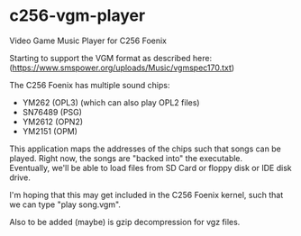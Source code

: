 # c256-vgm-player
Video Game Music Player for C256 Foenix

Starting to support the VGM format as described here: (https://www.smspower.org/uploads/Music/vgmspec170.txt)

The C256 Foenix has multiple sound chips:
- YM262 (OPL3) (which can also play OPL2 files)
- SN76489 (PSG)
- YM2612 (OPN2)
- YM2151 (OPM)

This application maps the addresses of the chips such that songs can be played.  Right now, the songs are "backed into" the executable.  
Eventually, we'll be able to load files from SD Card or floppy disk or IDE disk drive.

I'm hoping that this may get included in the C256 Foenix kernel, such that we can type "play song.vgm".

Also to be added (maybe) is gzip decompression for vgz files.
